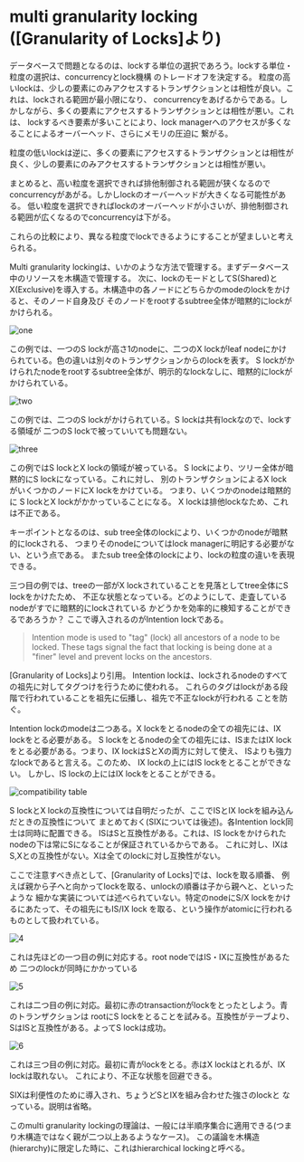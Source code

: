 # multi granularity locking ([Granularity of Locks]より)
データベースで問題となるのは、lockする単位の選択であろう。lockする単位・粒度の選択は、concurrencyとlock機構
のトレードオフを決定する。
粒度の高いlockは、少しの要素にのみアクセスするトランザクションとは相性が良い。これは、lockされる範囲が最小限になり、
concurrencyをあげるからである。しかしながら、多くの要素にアクセスするトランザクションとは相性が悪い。これは、
lockするべき要素が多いことにより、lock managerへのアクセスが多くなることによるオーバーヘッド、さらにメモリの圧迫に
繋がる。

粒度の低いlockは逆に、多くの要素にアクセスするトランザクションとは相性が良く、少しの要素にのみアクセスするトランザクションとは相性が悪い。

まとめると、高い粒度を選択できれば排他制御される範囲が狭くなるのでconcurrencyがあがる。しかしlockのオーバーヘッドが大きくなる可能性がある。
低い粒度を選択できればlockのオーバーヘッドが小さいが、排他制御される範囲が広くなるのでconcurrencyは下がる。

これらの比較により、異なる粒度でlockできるようにすることが望ましいと考えられる。

Multi granularity lockingは、いかのような方法で管理する。まずデータベース中のリソースを木構造で管理する。
次に、lockのモードとしてS(Shared)とX(Exclusive)を導入する。木構造中の各ノードにどちらかのmodeのlockをかけると、そのノード自身及び
そのノードをrootするsubtree全体が暗黙的にlockがかけられる。

![one](granularity1.jpeg)

この例では、一つのS lockが高さ1のnodeに、二つのX lockがleaf nodeにかけられている。色の違いは別々のトランザクションからのlockを表す。
S lockがかけられたnodeをrootするsubtree全体が、明示的なlockなしに、暗黙的にlockがかけられている。

![two](granularity2.jpeg)

この例では、二つのS lockがかけられている。S lockは共有lockなので、lockする領域が
二つのS lockで被っていいても問題ない。

![three](granularity3.jpeg)

この例ではS lockとX lockの領域が被っている。
S lockにより、ツリー全体が暗黙的にS lockになっている。これに対し、
別のトランザクションによるX lockがいくつかのノードにX lockをかけている。
つまり、いくつかのnodeは暗黙的に S lockとX lockがかかっていることになる。
X lockは排他lockなため、これは不正である。

キーポイントとなるのは、sub tree全体のlockにより、いくつかのnodeが暗黙的にlockされる、
つまりそのnodeについてはlock managerに明記する必要がない、という点である。
またsub tree全体のlockにより、lockの粒度の違いを表現できる。

三つ目の例では、treeの一部がX lockされていることを見落としてtree全体にS lockをかけたため、
不正な状態となっている。どのようにして、走査しているnodeがすでに暗黙的にlockされている
かどうかを効率的に検知することができるであろうか？
ここで導入されるのがIntention lockである。

> Intention mode is used to "tag" (lock) all ancestors of a node to be locked.
> These tags signal the fact that locking is being done at a "finer" level and
> prevent locks on the ancestors.

[Granularity of Locks]より引用。
Intention lockは、lockされるnodeのすべての祖先に対してタグつけを行うために使われる。
これらのタグはlockがある段階で行われていることを祖先に伝播し、祖先で不正なlockが行われる
ことを防ぐ。

Intention lockのmodeは二つある。X lockをとるnodeの全ての祖先には、IX lockをとる必要がある。
S lockをとるnodeの全ての祖先には、ISまたはIX lockをとる必要がある。つまり、IX lockはSとXの両方に対して使え、
ISよりも強力なlockであると言える。このため、 IX lockの上にはIS lockをとることができない。
しかし、IS lockの上にはIX lockをとることができる。


![compatibility table](six-table.jpeg)

S lockとX lockの互換性については自明だったが、ここでISとIX lockを組み込んだときの互換性について
まとめておく(SIXについては後述)。各Intention lock同士は同時に配置できる。
ISはSと互換性がある。これは、IS lockをかけられたnodeの下は常にSになることが保証されているからである。
これに対し、IXはS,Xとの互換性がない。Xは全てのlockに対し互換性がない。

ここで注意すべき点として、[Granularity of Locks]では、lockを取る順番、
例えば親から子へと向かってlockを取る、unlockの順番は子から親へと、といったような
細かな実装については述べられていない。特定のnodeにS/X lockをかけるにあたって、その祖先にもIS/IX lock
を取る、という操作がatomicに行われるものとして扱われている。

![4](granularity4.jpeg)

これは先ほどの一つ目の例に対応する。root nodeではIS・IXに互換性があるため
二つのlockが同時にかかっている

![5](granularity5.jpeg)

これは二つ目の例に対応。最初に赤のtransactionがlockをとったとしよう。青のトランザクションは
rootにS lockをとることを試みる。互換性がテーブより、SはISと互換性がある。よってS lockは成功。

![6](granularity6.jpeg)

これは三つ目の例に対応。最初に青がlockをとる。赤はX lockはとれるが、IX lockは取れない。
これにより、不正な状態を回避できる。

SIXは利便性のために導入され、ちょうどSとIXを組み合わせた強さのlockと
なっている。説明は省略。

このmulti granularity lockingの理論は、一般には半順序集合に適用できる(つまり木構造ではなく親が二つ以上あるようなケース)。
この議論を木構造(hierarchy)に限定した時に、これはhierarchical lockingと呼べる。

